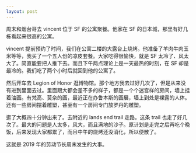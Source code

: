 ```yaml
---
layout: post
---
```


周末和烟台哥去 vincent 位于 SF 的公寓聚餐。他家在 SF 的日本城，那里有好几栋看起来很高的公寓。

vincent 提前预约了时间，我们在公寓二楼的大露台上烧烤。他准备了羊肉牛肉玉米等等，我买了一个五人份的凉皮套餐。大家吃得很愉快，就是 SF 太冷了、风太大了。简直能要把人推下去。而且下午两点理论上是一天最热的时刻，在 SF 却是最冷的。我们吃了两个小时后就回到他的公寓了。

然后开车去 Legion of Honor 逛博物馆。那个地方我去过好几次了，但是从来没有进到里面去过。里面跟大都会差不多的样子，都是一个个迷宫样的房间，墙上挂着油画。有梵高、莫奈的画，最近正在办鲁本斯的画展，墙上到处是裸露的人体。还有一些房间摆着雕塑，甚至有一个房间专门放罗丹的雕塑。

逛了大概四十分钟出来了。去附近的 lands end trail 走路。这条 trail 也走了好几次了。最大的问题是人太多，风大，而且满地的沙子。原计划是走完之后再吃个晚饭，后来发现大家都累了，而且中午的烧烤还没消化，所以便散了。

这就是 2019 年的劳动节长周末发生的大事。
